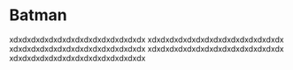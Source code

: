 # Batman

xdxdxdxdxdxdxdxdxdxdxdxdxdxdxdx
xdxdxdxdxdxdxdxdxdxdxdxdxdxdxdx
xdxdxdxdxdxdxdxdxdxdxdxdxdxdxdx
xdxdxdxdxdxdxdxdxdxdxdxdxdxdxdx
xdxdxdxdxdxdxdxdxdxdxdxdxdxdxdx
